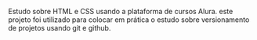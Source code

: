 Estudo sobre HTML e CSS usando a plataforma de cursos Alura.
este projeto foi utilizado para colocar em prática o estudo sobre versionamento de projetos usando git e github.
